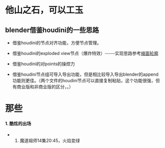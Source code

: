 # 他山之石，可以工玉

## blender借鉴houdini的一些思路

* 借鉴houdini的节点对齐功能，方便节点管理。

* 借鉴houdini的exploded view节点（爆炸特效）-----实现思路参考[缩面轮廓](https://github.com/BlenderCN/Learnbgame/blob/0c11127a97dcb50efbae46a1b029fddf3de698a8/LearnruT.md)

* 借鉴houdini的对points的操控力

* 借鉴houdini节点组可导入导出功能，但是相比较导入导出blender的append功能则更佳。（两个文件的houdini节点可以直接复制粘贴，这个功能很强，但有商业版和非商业版的区分，。）



# 那些

#### 1. 酷炫的出场

* 1. 魔道祖师14集20:45，火焰变绿
